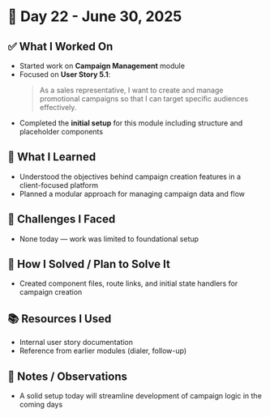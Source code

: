 # 📅 Day 22 - June 30, 2025

## ✅ What I Worked On
- Started work on **Campaign Management** module
- Focused on **User Story 5.1**:
  > As a sales representative, I want to create and manage promotional campaigns so that I can target specific audiences effectively.
- Completed the **initial setup** for this module including structure and placeholder components

## 🧠 What I Learned
- Understood the objectives behind campaign creation features in a client-focused platform
- Planned a modular approach for managing campaign data and flow

## 🧩 Challenges I Faced
- None today — work was limited to foundational setup

## 🔧 How I Solved / Plan to Solve It
- Created component files, route links, and initial state handlers for campaign creation

## 📚 Resources I Used
- Internal user story documentation
- Reference from earlier modules (dialer, follow-up)

## 💬 Notes / Observations
- A solid setup today will streamline development of campaign logic in the coming days

